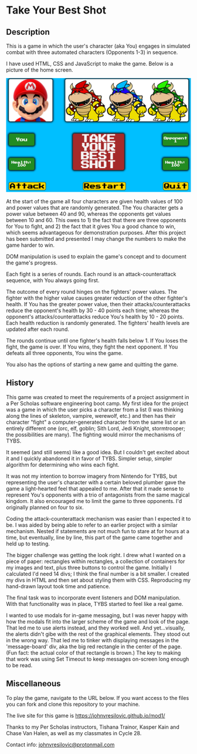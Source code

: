 # Take Your Best Shot

## Description
This is a game in which the user's character (aka You) engages in simulated combat with three automated characters (Opponents 1-3) in sequence.    

I have used HTML, CSS and JavaScript to make the game.  Below is a picture of the home screen.

![home screen](./interface.png)

At the start of the game all four characters are given health values of 100 and power values that are randomly generated.  The You character gets a power value between 40 and 90, whereas the opponents get values between 10 and 60.  This owes to 1) the fact that there are three opponents for You to fight, and 2) the fact that it gives You a good chance to win, which seems advantageous for demonstration purposes.  After this project has been submitted and presented I may change the numbers to make the game harder to win. 

DOM manipulation is used to explain the game's concept and to document the game's progress.

Each fight is a series of rounds.  Each round is an attack-counterattack sequence, with You always going first.  

The outcome of every round hinges on the fighters' power values.  The fighter with the higher value causes greater reduction of the other fighter's health.  If You has the greater power value, then their attacks/counterattacks reduce the opponent's health by 30 - 40 points each time; whereas the opponent's attacks/counterattacks reduce You's health by 10 - 20 points.  Each health reduction is randomly generated.  The fighters' health levels are updated after each round.  

The rounds continue until one fighter's health falls below 1.  If You loses the fight, the game is over.  If You wins, they fight the next opponent.  If You defeats all three opponents, You wins the game.

You also has the options of starting a new game and quitting the game.

## History
This game was created to meet the requirements of a project assignment in a Per Scholas software engineering boot camp.  My first idea for the project was a game in which the user picks a character from a list (I was thinking along the lines of skeleton, vampire, werewolf, etc.) and then has their character "fight" a computer-generated character from the same list or an entirely different one (orc, elf, goblin; Sith Lord, Jedi Knight, stormtrooper; the possibilities are many).  The fighting would mirror the mechanisms of TYBS. 

It seemed (and still seems) like a good idea.  But I couldn't get excited about it and I quickly abandoned it in favor of TYBS.  Simpler setup, simpler algorithm for determining who wins each fight. 

It was not my intention to borrow imagery from Nintendo for TYBS, but representing the user's character with a certain beloved plumber gave the game a light-hearted feel that appealed to me.  After that it made sense to represent You's opponents with a trio of antagonists from the same magical kingdom.  It also encouraged me to limit the game to three opponents.  I'd originally planned on four to six.

Coding the attack-counterattack mechanism was easier than I expected it to be.  I was aided by being able to refer to an earlier project with a similar mechanism.  Nested if statements are not much fun to stare at for hours at a time, but eventually, line by line, this part of the game came together and held up to testing.

The bigger challenge was getting the look right.  I drew what I wanted on a piece of paper: rectangles within rectangles, a collection of containers for my images and text, plus three buttons to control the game.  Initially I calculated I'd need 14 divs; I think the final number is a bit smaller.  I created my divs in HTML and then set about styling them with CSS.  Reproducing my hand-drawn layout took time and patience.

The final task was to incorporate event listeners and DOM manipulation.  With that functionality was in place, TYBS started to feel like a real game.

I wanted to use modals for in-game messaging, but I was never happy with how the modals fit into the larger scheme of the game and look of the page.  That led me to use alerts instead, and they worked well.  And yet...visually, the alerts didn't gibe with the rest of the graphical elements.  They stood out in the wrong way.  That led me to tinker with displaying messages in the 'message-board' div, aka the big red rectangle in the center of the page.  (Fun fact:  the actual color of that rectangle is brown.)  The key to making that work was using Set Timeout to keep messages on-screen long enough to be read.  

## Miscellaneous
To play the game, navigate to the URL below.  If you want access to the files you can fork and clone this repository to your machine.

The live site for this game is https://johnvresilovic.github.io/mod1/

Thanks to my Per Scholas instructors, Tishana Trainor, Kasper Kain and Chase Van Halen, as well as my classmates in Cycle 28.

Contact info: johnvresilovic@protonmail.com
